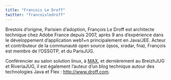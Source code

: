 ```yaml
---
title: "Francois Le Droff"
twitter: "francoisledroff"
---
```


Brestois d’origine, Parisien d’adoption, François Le Droff est
architecte technique chez Adobe France depuis 2007, après 9 ans
d’expérience dans le développement d’application web1+n principalement
en Java/JEE. Acteur et contributeur de la communauté open source (qsos,
xradar, fna), François est membre de l’OSSGTP, et du ParisJUG.

Conférencier au salon solution linux, à
[MAX](http://2008.max.adobe.com/na/sessions/browser/#552), et
dernièrement au BreizhJUG et RiveriaJUG, il est également l’auteur d’un
blog technique autour des technologies Java et Flex :
<http://www.droff.com>.
